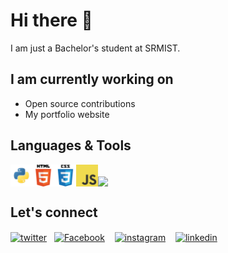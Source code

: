 # Hi there 👋
 I am just a Bachelor's student at SRMIST.  

## I am currently working on 
 - Open source contributions
 - My portfolio website

## Languages & Tools
<p>
<img align="left" alt="Python" width="35px"  src="https://raw.githubusercontent.com/github/explore/80688e429a7d4ef2fca1e82350fe8e3517d3494d/topics/python/python.png"/>
<img align="left" alt="HTML5" width="35px" src="https://raw.githubusercontent.com/github/explore/80688e429a7d4ef2fca1e82350fe8e3517d3494d/topics/html/html.png" />
<img align="left" alt="CSS3" width="35px" src="https://raw.githubusercontent.com/github/explore/80688e429a7d4ef2fca1e82350fe8e3517d3494d/topics/css/css.png" />
<img align="left" alt="JavaScript" width="35px" src="https://raw.githubusercontent.com/github/explore/80688e429a7d4ef2fca1e82350fe8e3517d3494d/topics/javascript/javascript.png"/>
</p>
<br>

 <a href="https://github.com/anuraghazra/github-readme-stats">
 <img align="center" src="https://github-readme-stats.vercel.app/api?username=AXE02&show_icons=true&theme=radical" />
</a>  
 
## Let's connect
<p align = "left">
<a href="https://twitter.com/Akshay__xx" target="_blank"><img align="center" src="https://cdn.jsdelivr.net/npm/simple-icons@3.0.1/icons/twitter.svg" alt="twitter" height="60" width="60" /></a> &nbsp;&nbsp;<a href="https://www.facebook.com/profile.php?id=100006634450241" target="_blank"><img align="center" src="https://cdn.jsdelivr.net/npm/simple-icons@3.0.1/icons/facebook.svg" alt="Facebook" height="60" width="60" /></a> &nbsp;&nbsp;
<a href="https://www.instagram.com/Akshay__xx/" target="_blank"><img align="center" src="https://cdn.jsdelivr.net/npm/simple-icons@3.0.1/icons/instagram.svg" alt="instagram" height="60" width="60" /></a> &nbsp;&nbsp;
<a href="https://www.linkedin.com/in/21akshay/" target="_blank"><img align="center" src="https://cdn.jsdelivr.net/npm/simple-icons@3.0.1/icons/linkedin.svg" alt="linkedin" height="60" width="60" /></a> &nbsp;&nbsp;
</p>
